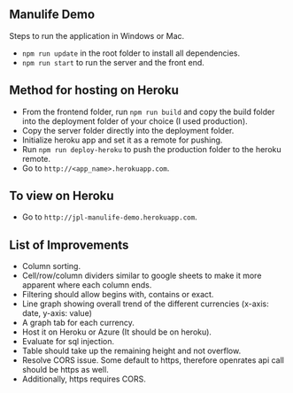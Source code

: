 ## Manulife Demo

Steps to run the application in Windows or Mac.

- `npm run update` in the root folder to install all dependencies.
- `npm run start` to run the server and the front end.

## Method for hosting on Heroku
- From the frontend folder, run `npm run build` and copy the build folder into the deployment folder of your choice (I used production).
- Copy the server folder directly into the deployment folder.
- Initialize heroku app and set it as a remote for pushing.
- Run `npm run deploy-heroku` to push the production folder to the heroku remote.
- Go to `http://<app_name>.herokuapp.com`.

## To view on Heroku
- Go to `http://jpl-manulife-demo.herokuapp.com`.

## List of Improvements
- Column sorting.
- Cell/row/column dividers similar to google sheets to make it more apparent where each column ends.
- Filtering should allow begins with, contains or exact.
- Line graph showing overall trend of the different currencies (x-axis: date, y-axis: value)
- A graph tab for each currency.
- Host it on Heroku or Azure (It should be on heroku).
- Evaluate for sql injection.
- Table should take up the remaining height and not overflow.
- Resolve CORS issue. Some default to https, therefore openrates api call should be https as well.
- Additionally, https requires CORS.